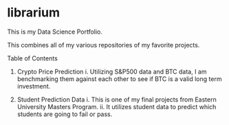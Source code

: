 # librarium
This is my Data Science Portfolio. 

This combines all of my various repositories of my favorite projects.

Table of Contents
1. Crypto Price Prediction
   i. Utilizing S&P500 data and BTC data, I am benchmarking them against each other to see if BTC is a valid long term investment.

2. Student Prediction Data
   i. This is one of my final projects from Eastern University Masters Program.
   ii. It utilizes student data to predict which students are going to fail or pass.
